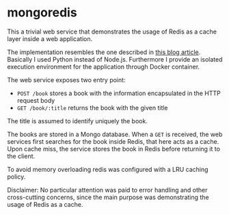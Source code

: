 # mongoredis
This a trivial web service that demonstrates the usage of Redis as a cache layer inside a web application.

The implementation resembles the one described in [this blog article](https://www.sitepoint.com/caching-a-mongodb-database-with-redis/).
Basically I used Python instead of Node.js. Furthermore I provide an isolated execution environment for the application through Docker container.

The web service exposes two entry point:
- `POST /book` stores a book with the information encapsulated in the HTTP request body
- `GET /book/:title` returns the book with the given title

The title is assumed to identify uniquely the book.

The books are stored in a Mongo database.
When a `GET` is received, the web services first searches for the book inside Redis, that here acts as a cache. Upon cache miss, the service stores the book in Redis before returning it to the client. 

To avoid memory overloading redis was configured with a LRU caching policy.

Disclaimer: No particular attention was paid to error handling and other cross-cutting concerns, since the main purpose was demonstrating the usage of Redis as a cache.
